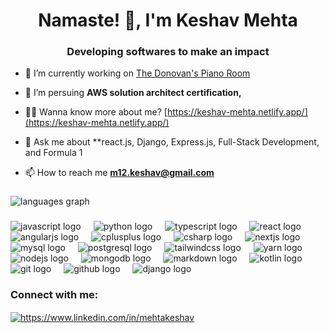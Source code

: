 <h1 align="center">Namaste! 🙏, I'm Keshav Mehta</h1>
<h3 align="center">Developing softwares to make an impact</h3>

- 🔭 I’m currently working on [The Donovan's Piano Room](https://github.com/The-Donovans-Venom-501c3)

- 🌱 I’m persuing **AWS solution architect certification,**

- 👨‍💻 Wanna know more about me? [https://keshav-mehta.netlify.app/](https://keshav-mehta.netlify.app/)

- 💬 Ask me about **react.js, Django, Express.js, Full-Stack Development, and Formula 1

- 📫 How to reach me **m12.keshav@gmail.com**

###

<div align="left">
<!--   <img src="https://github-readme-stats.vercel.app/api?username=mehtakeshav&hide_title=false&hide_rank=false&show_icons=true&include_all_commits=true&count_private=true&disable_animations=false&theme=dracula&locale=en&hide_border=false&order=1" height="150" alt="stats graph"  /> -->
  <img src="https://github-readme-stats.vercel.app/api/top-langs?username=mehtakeshav&locale=en&hide_title=false&layout=compact&card_width=320&langs_count=5&theme=dracula&hide_border=false&order=2" height="150" alt="languages graph"  />
</div>

###



[comment]: <> (<img src="https://raw.githubusercontent.com/mehtakeshav/mehtakeshav/output/snake.svg" alt="Snake animation" />)
<div align="left">
  <img src="https://cdn.jsdelivr.net/gh/devicons/devicon/icons/javascript/javascript-original.svg" height="40" alt="javascript logo"  />
  <img width="12" />
  <img src="https://cdn.jsdelivr.net/gh/devicons/devicon/icons/python/python-original.svg" height="40" alt="python logo"  />
  <img width="12" />
  <img src="https://cdn.jsdelivr.net/gh/devicons/devicon/icons/typescript/typescript-original.svg" height="40" alt="typescript logo"  />
  <img width="12" />
  <img src="https://cdn.jsdelivr.net/gh/devicons/devicon/icons/react/react-original.svg" height="40" alt="react logo"  />
  <img width="12" />
  <img src="https://cdn.jsdelivr.net/gh/devicons/devicon/icons/angularjs/angularjs-original.svg" height="40" alt="angularjs logo"  />
  <img width="12" />
<!--   <img src="https://cdn.jsdelivr.net/gh/devicons/devicon/icons/jest/jest-plain.svg" height="40" alt="jest logo"  /> -->
<!--   <img width="12" /> -->
<!--   <img src="https://cdn.jsdelivr.net/gh/devicons/devicon/icons/bootstrap/bootstrap-original.svg" height="40" alt="bootstrap logo"  /> -->
<!--   <img width="12" /> -->
  <img src="https://cdn.jsdelivr.net/gh/devicons/devicon/icons/cplusplus/cplusplus-original.svg" height="40" alt="cplusplus logo"  />
  <img width="12" />
  <img src="https://cdn.jsdelivr.net/gh/devicons/devicon/icons/csharp/csharp-original.svg" height="40" alt="csharp logo"  />
  <img width="12" />
<!--   <img src="https://cdn.jsdelivr.net/gh/devicons/devicon/icons/html5/html5-original.svg" height="40" alt="html5 logo"  /> -->
<!--   <img width="12" /> -->
<!--   <img src="https://cdn.jsdelivr.net/gh/devicons/devicon/icons/css3/css3-original.svg" height="40" alt="css3 logo"  /> -->
<!--   <img width="12" /> -->
  <img src="https://cdn.jsdelivr.net/gh/devicons/devicon/icons/nextjs/nextjs-original.svg" height="40" alt="nextjs logo"  />
  <img width="12" />
<!--   <img src="https://cdn.jsdelivr.net/gh/devicons/devicon/icons/haskell/haskell-original.svg" height="40" alt="haskell logo"  /> -->
<!--   <img width="12" /> -->
<!--   <img src="https://cdn.jsdelivr.net/gh/devicons/devicon/icons/linux/linux-original.svg" height="40" alt="linux logo"  /> -->
<!--   <img width="12" /> -->
  <img src="https://cdn.jsdelivr.net/gh/devicons/devicon/icons/mysql/mysql-original.svg" height="40" alt="mysql logo"  />
  <img width="12" />
<!--   <img src="https://cdn.jsdelivr.net/gh/devicons/devicon/icons/npm/npm-original-wordmark.svg" height="40" alt="npm logo"  /> -->
<!--   <img width="12" /> -->
  <img src="https://cdn.jsdelivr.net/gh/devicons/devicon/icons/postgresql/postgresql-original.svg" height="40" alt="postgresql logo"  />
  <img width="12" />
<!--   <img src="https://cdn.jsdelivr.net/gh/devicons/devicon/icons/pycharm/pycharm-original.svg" height="40" alt="pycharm logo"  /> -->
<!--   <img width="12" /> -->
<!--   <img src="https://cdn.jsdelivr.net/gh/devicons/devicon/icons/socketio/socketio-original.svg" height="40" alt="socketio logo"  /> -->
<!--   <img width="12" /> -->
<!--   <img src="https://cdn.jsdelivr.net/gh/devicons/devicon/icons/slack/slack-original.svg" height="40" alt="slack logo"  /> -->
<!--   <img width="12" /> -->
<!--   <img src="https://cdn.jsdelivr.net/gh/devicons/devicon/icons/tensorflow/tensorflow-original.svg" height="40" alt="tensorflow logo"  /> -->
<!--   <img width="12" /> -->
  <img src="https://cdn.jsdelivr.net/gh/devicons/devicon/icons/tailwindcss/tailwindcss-original-wordmark.svg" height="40" alt="tailwindcss logo"  />
  <img width="12" />
<!--   <img src="https://cdn.jsdelivr.net/gh/devicons/devicon/icons/vscode/vscode-original.svg" height="40" alt="vscode logo"  /> -->
<!--   <img width="12" /> -->
<!--   <img src="https://cdn.jsdelivr.net/gh/devicons/devicon/icons/webpack/webpack-original.svg" height="40" alt="webpack logo"  /> -->
<!--   <img width="12" /> -->
  <img src="https://cdn.jsdelivr.net/gh/devicons/devicon/icons/yarn/yarn-original.svg" height="40" alt="yarn logo"  />
  <img width="12" />
  <img src="https://cdn.jsdelivr.net/gh/devicons/devicon/icons/nodejs/nodejs-original.svg" height="40" alt="nodejs logo"  />
  <img width="12" />
  <img src="https://cdn.jsdelivr.net/gh/devicons/devicon/icons/mongodb/mongodb-original.svg" height="40" alt="mongodb logo"  />
  <img width="12" />
  <img src="https://cdn.jsdelivr.net/gh/devicons/devicon/icons/markdown/markdown-original.svg" height="40" alt="markdown logo"  />
  <img width="12" />
  <img src="https://cdn.jsdelivr.net/gh/devicons/devicon/icons/kotlin/kotlin-original.svg" height="40" alt="kotlin logo"  />
  <img width="12" />
<!--   <img src="https://cdn.jsdelivr.net/gh/devicons/devicon/icons/intellij/intellij-original.svg" height="40" alt="intellij logo"  /> -->
<!--   <img width="12" /> -->
  <img src="https://cdn.jsdelivr.net/gh/devicons/devicon/icons/git/git-original.svg" height="40" alt="git logo"  />
  <img width="12" />
  <img src="https://cdn.jsdelivr.net/gh/devicons/devicon/icons/github/github-original.svg" height="40" alt="github logo"  />
  <img width="12" />
<!--   <img src="https://cdn.jsdelivr.net/gh/devicons/devicon/icons/figma/figma-original.svg" height="40" alt="figma logo"  /> -->
<!--   <img width="12" /> -->
  <img src="https://cdn.jsdelivr.net/gh/devicons/devicon/icons/django/django-plain.svg" height="40" alt="django logo"  />
</div>

###

<h3 align="left">Connect with me:</h3>
<p align="left">
<a href="https://www.linkedin.com/in/mehtakeshav" target="blank"><img align="center" src="https://raw.githubusercontent.com/rahuldkjain/github-profile-readme-generator/master/src/images/icons/Social/linked-in-alt.svg" alt="https://www.linkedin.com/in/mehtakeshav" height="30" width="40" /></a>
</p>
